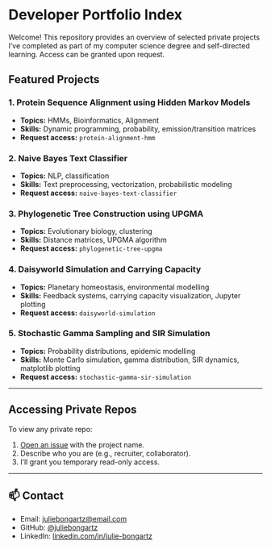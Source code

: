 # Developer Portfolio Index

Welcome! This repository provides an overview of selected private projects I’ve completed as part of my computer science degree and self-directed learning. Access can be granted upon request.

## Featured Projects

### 1. Protein Sequence Alignment using Hidden Markov Models
- **Topics:** HMMs, Bioinformatics, Alignment
- **Skills:** Dynamic programming, probability, emission/transition matrices
- **Request access:** `protein-alignment-hmm`

### 2. Naive Bayes Text Classifier
- **Topics:** NLP, classification
- **Skills:** Text preprocessing, vectorization, probabilistic modeling
- **Request access:** `naive-bayes-text-classifier`

### 3. Phylogenetic Tree Construction using UPGMA
- **Topics:** Evolutionary biology, clustering
- **Skills:** Distance matrices, UPGMA algorithm
- **Request access:** `phylogenetic-tree-upgma`

### 4. Daisyworld Simulation and Carrying Capacity
- **Topics:** Planetary homeostasis, environmental modelling
- **Skills:** Feedback systems, carrying capacity visualization, Jupyter plotting
- **Request access:** `daisyworld-simulation`

### 5. Stochastic Gamma Sampling and SIR Simulation
- **Topics:** Probability distributions, epidemic modelling
- **Skills:** Monte Carlo simulation, gamma distribution, SIR dynamics, matplotlib plotting
- **Request access:** `stochastic-gamma-sir-simulation`

---

## Accessing Private Repos
To view any private repo:
1. [Open an issue](https://github.com/juliebongartz/portfolio-index/issues/new) with the project name.
2. Describe who you are (e.g., recruiter, collaborator).
3. I’ll grant you temporary read-only access.

---

## 📫 Contact
- Email: juliebongartz@email.com
- GitHub: [@juliebongartz](https://github.com/juliebongartz)
- LinkedIn: [linkedin.com/in/julie-bongartz](https://linkedin.com/in/julie-bongartz)

